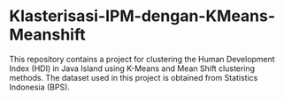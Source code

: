 # Klasterisasi-IPM-dengan-KMeans-Meanshift
This repository contains a project for clustering the Human Development Index (HDI) in Java Island using K-Means and Mean Shift clustering methods. The dataset used in this project is obtained from Statistics Indonesia (BPS).
